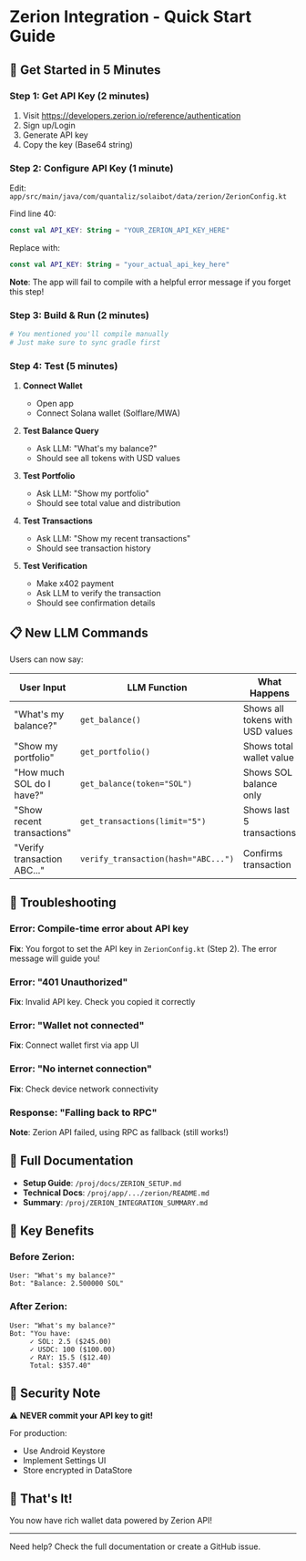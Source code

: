 # Zerion Integration - Quick Start Guide

## 🚀 Get Started in 5 Minutes

### Step 1: Get API Key (2 minutes)

1. Visit https://developers.zerion.io/reference/authentication
2. Sign up/Login
3. Generate API key
4. Copy the key (Base64 string)

### Step 2: Configure API Key (1 minute)

Edit: `app/src/main/java/com/quantaliz/solaibot/data/zerion/ZerionConfig.kt`

Find line 40:
```kotlin
const val API_KEY: String = "YOUR_ZERION_API_KEY_HERE"
```

Replace with:
```kotlin
const val API_KEY: String = "your_actual_api_key_here"
```

**Note**: The app will fail to compile with a helpful error message if you forget this step!

### Step 3: Build & Run (2 minutes)

```bash
# You mentioned you'll compile manually
# Just make sure to sync gradle first
```

### Step 4: Test (5 minutes)

1. **Connect Wallet**
   - Open app
   - Connect Solana wallet (Solflare/MWA)

2. **Test Balance Query**
   - Ask LLM: "What's my balance?"
   - Should see all tokens with USD values

3. **Test Portfolio**
   - Ask LLM: "Show my portfolio"
   - Should see total value and distribution

4. **Test Transactions**
   - Ask LLM: "Show my recent transactions"
   - Should see transaction history

5. **Test Verification**
   - Make x402 payment
   - Ask LLM to verify the transaction
   - Should see confirmation details

## 📋 New LLM Commands

Users can now say:

| User Input | LLM Function | What Happens |
|------------|--------------|--------------|
| "What's my balance?" | `get_balance()` | Shows all tokens with USD values |
| "Show my portfolio" | `get_portfolio()` | Shows total wallet value |
| "How much SOL do I have?" | `get_balance(token="SOL")` | Shows SOL balance only |
| "Show recent transactions" | `get_transactions(limit="5")` | Shows last 5 transactions |
| "Verify transaction ABC..." | `verify_transaction(hash="ABC...")` | Confirms transaction |

## 🔧 Troubleshooting

### Error: Compile-time error about API key
**Fix**: You forgot to set the API key in `ZerionConfig.kt` (Step 2). The error message will guide you!

### Error: "401 Unauthorized"
**Fix**: Invalid API key. Check you copied it correctly

### Error: "Wallet not connected"
**Fix**: Connect wallet first via app UI

### Error: "No internet connection"
**Fix**: Check device network connectivity

### Response: "Falling back to RPC"
**Note**: Zerion API failed, using RPC as fallback (still works!)

## 📖 Full Documentation

- **Setup Guide**: `/proj/docs/ZERION_SETUP.md`
- **Technical Docs**: `/proj/app/.../zerion/README.md`
- **Summary**: `/proj/ZERION_INTEGRATION_SUMMARY.md`

## 🎯 Key Benefits

### Before Zerion:
```
User: "What's my balance?"
Bot: "Balance: 2.500000 SOL"
```

### After Zerion:
```
User: "What's my balance?"
Bot: "You have:
     ✓ SOL: 2.5 ($245.00)
     ✓ USDC: 100 ($100.00)
     ✓ RAY: 15.5 ($12.40)
     Total: $357.40"
```

## 🔐 Security Note

⚠️ **NEVER commit your API key to git!**

For production:
- Use Android Keystore
- Implement Settings UI
- Store encrypted in DataStore

## 🎉 That's It!

You now have rich wallet data powered by Zerion API!

---

Need help? Check the full documentation or create a GitHub issue.
